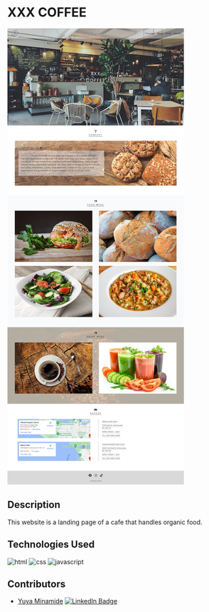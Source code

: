 # XXX COFFEE

![](image/xxx-coffee.png)

## Description

This website is a landing page of a cafe that handles organic food.

## Technologies Used

<p align="left">
<img src="https://www.w3.org/html/logo/downloads/HTML5_Badge.svg" alt="html" width="50" height="50" style="max-width: 100%;">
<img src="https://upload.wikimedia.org/wikipedia/commons/6/62/CSS3_logo.svg" alt="css" width="50" height="50" style="max-width: 100%;">
<img src="https://camo.qiitausercontent.com/61a10cee96e1d66a4d7c5304ddce840b15e88200/68747470733a2f2f71696974612d696d6167652d73746f72652e73332e61702d6e6f727468656173742d312e616d617a6f6e6177732e636f6d2f302f313032323030312f35313338643231372d393938372d393430362d616662382d3562306131346563393862352e706e67" alt="javascript" width="50" height="50" style="max-width: 100%;">
</p>

## Contributors

- [Yuya Minamide](https://github.com/yuya-minamide)
  [![LinkedIn Badge](https://img.shields.io/badge/LinkedIn-Profile-informational?style=flat&logo=linkedin&logoColor=white&color=0D76A8)](https://www.linkedin.com/in/yuya-minamide/)

